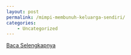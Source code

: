 ```yaml
---
layout: post
permalink: /mimpi-membunuh-keluarga-sendiri/
categories:
    - Uncategorized
---
```


[Baca Selengkapnya](/08)